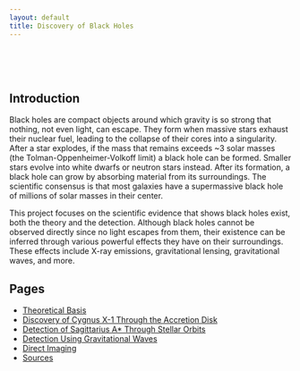 ```yaml
---
layout: default
title: Discovery of Black Holes
---
```


<br>

<br>

<br>

## Introduction

Black holes are compact objects around which gravity is so strong that nothing, not even light, can escape. They form when massive stars exhaust their nuclear fuel, leading to the collapse of their cores into a singularity. After a star explodes, if the mass that remains exceeds ~3 solar masses (the Tolman-Oppenheimer-Volkoff limit) a black hole can be formed. Smaller stars evolve into white dwarfs or neutron stars instead. After its formation, a black hole can grow by absorbing material from its surroundings. The scientific consensus is that most galaxies have a supermassive black hole of millions of solar masses in their center.

This project focuses on the scientific evidence that shows black holes exist, both the theory and the detection. Although black holes cannot be observed directly since no light escapes from them, their existence can be inferred through various powerful effects they have on their surroundings. These effects include X-ray emissions, gravitational lensing, gravitational waves, and more.

## Pages

- [Theoretical Basis](theoretical_basis.md)
- [Discovery of Cygnus X-1 Through the Accretion Disk](accretion_disk.md)
- [Detection of Sagittarius A* Through Stellar Orbits](stellar_orbits.md)
- [Detection Using Gravitational Waves](gravitational_waves.md)
- [Direct Imaging](direct_imaging.md)
- [Sources](sources.md)
